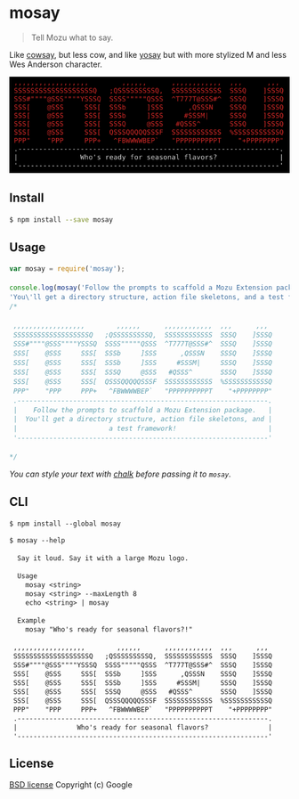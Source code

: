 # mosay 

> Tell Mozu what to say.

Like [cowsay](http://en.wikipedia.org/wiki/Cowsay), but less cow, and like [yosay](https://github.com/yeoman/yosay) but with more stylized M and less Wes Anderson character.

![](screenshot.png)


## Install

```sh
$ npm install --save mosay
```


## Usage

```js
var mosay = require('mosay');

console.log(mosay('Follow the prompts to scaffold a Mozu Extension package.' +
'You\'ll get a directory structure, action file skeletons, and a test framework!'));
/*

 ,,,,,,,,,,,,,,,,,,        ,,,,,,      ,,,,,,,,,,,,  ,,,      ,,, 
 SSSSSSSSSSSSSSSSSSSQ   ;QSSSSSSSSSQ,  SSSSSSSSSSSS  SSSQ    ]SSSQ
 SSS#""""@SSS""""YSSSQ  SSSS"""""QSSS  ^T777T@SSS#^  SSSQ    ]SSSQ
 SSS[    @SSS     SSS[  SSSb     ]SSS      ,QSSSN    SSSQ    ]SSSQ
 SSS[    @SSS     SSS[  SSSb     ]SSS     #SSSM|     SSSQ    ]SSSQ
 SSS[    @SSS     SSS[  SSSQ     @SSS   #QSSS^       SSSQ    ]SSSQ
 SSS[    @SSS     SSS[  QSSSQQQQQSSSF  SSSSSSSSSSSS  %SSSSSSSSSSSQ
 PPP"    "PPP     PPP+   ^FBWWWWBEP`   "PPPPPPPPPPT    "+PPPPPPPP"
 .---------------------------------------------------------------.
 |    Follow the prompts to scaffold a Mozu Extension package.   |
 |  You'll get a directory structure, action file skeletons, and |
 |                       a test framework!                       |
 '---------------------------------------------------------------'

*/
```

*You can style your text with [chalk](https://github.com/sindresorhus/chalk) before passing it to `mosay`.*


## CLI

```
$ npm install --global mosay
```

```
$ mosay --help

  Say it loud. Say it with a large Mozu logo.

  Usage
    mosay <string>
    mosay <string> --maxLength 8
    echo <string> | mosay

  Example
    mosay "Who's ready for seasonal flavors?!"

 ,,,,,,,,,,,,,,,,,,        ,,,,,,      ,,,,,,,,,,,,  ,,,      ,,, 
 SSSSSSSSSSSSSSSSSSSQ   ;QSSSSSSSSSQ,  SSSSSSSSSSSS  SSSQ    ]SSSQ
 SSS#""""@SSS""""YSSSQ  SSSS"""""QSSS  ^T777T@SSS#^  SSSQ    ]SSSQ
 SSS[    @SSS     SSS[  SSSb     ]SSS      ,QSSSN    SSSQ    ]SSSQ
 SSS[    @SSS     SSS[  SSSb     ]SSS     #SSSM|     SSSQ    ]SSSQ
 SSS[    @SSS     SSS[  SSSQ     @SSS   #QSSS^       SSSQ    ]SSSQ
 SSS[    @SSS     SSS[  QSSSQQQQQSSSF  SSSSSSSSSSSS  %SSSSSSSSSSSQ
 PPP"    "PPP     PPP+   ^FBWWWWBEP`   "PPPPPPPPPPT    "+PPPPPPPP"
 .---------------------------------------------------------------.
 |               Who's ready for seasonal flavors?               |
 '---------------------------------------------------------------'

```


## License

[BSD license](http://opensource.org/licenses/bsd-license.php)
Copyright (c) Google
